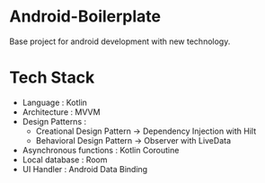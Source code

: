 # Android-Boilerplate
Base project for android development with new technology.

# Tech Stack

- Language : Kotlin
- Architecture :  MVVM
- Design Patterns :
  - Creational Design Pattern -> Dependency Injection with Hilt
  - Behavioral Design Pattern -> Observer with LiveData
- Asynchronous functions : Kotlin Coroutine
- Local database : Room
- UI Handler : Android Data Binding
